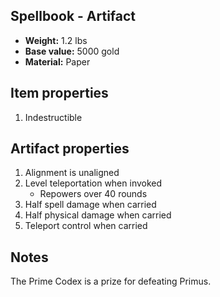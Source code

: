 ## Spellbook - Artifact

- **Weight:**                 1.2 lbs
- **Base value:**             5000 gold
- **Material:**               Paper

## Item properties

1. Indestructible

## Artifact properties

1. Alignment is unaligned
2. Level teleportation when invoked
    * Repowers over 40 rounds
3. Half spell damage when carried
4. Half physical damage when carried
5. Teleport control when carried

## Notes

The Prime Codex is a prize for defeating Primus.